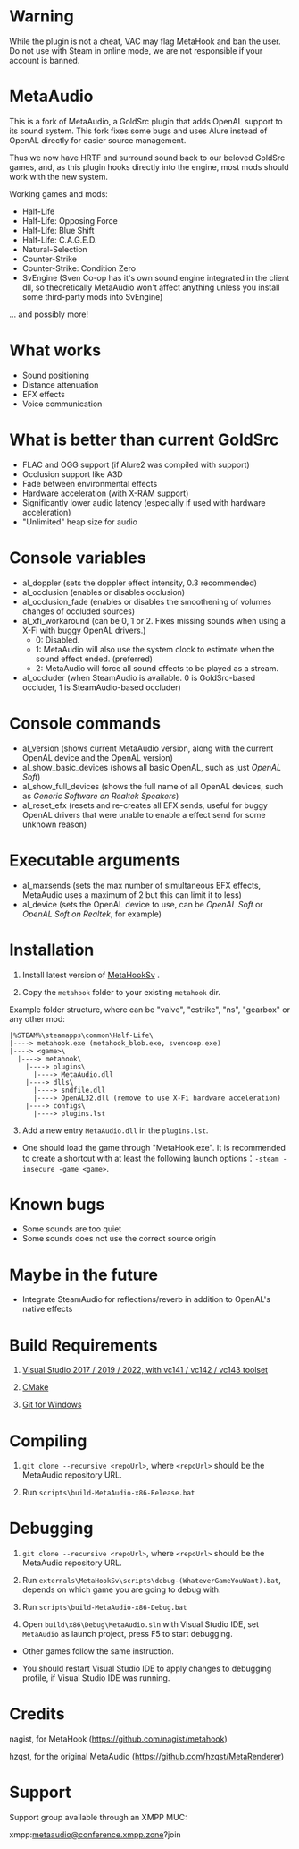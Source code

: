 # Warning
While the plugin is not a cheat, VAC may flag MetaHook and ban the user.
Do not use with Steam in online mode, we are not responsible if your account is banned.

# MetaAudio
This is a fork of MetaAudio, a GoldSrc plugin that adds OpenAL support to its sound system. This fork fixes some bugs and uses Alure instead of OpenAL directly for easier source management.

Thus we now have HRTF and surround sound back to our beloved GoldSrc games, and, as this plugin hooks directly into the engine, most mods should work with the new system.

Working games and mods:
- Half-Life
- Half-Life: Opposing Force
- Half-Life: Blue Shift
- Half-Life: C.A.G.E.D.
- Natural-Selection
- Counter-Strike
- Counter-Strike: Condition Zero
- SvEngine (Sven Co-op has it's own sound engine integrated in the client dll, so theoretically MetaAudio won't affect anything unless you install some third-party mods into SvEngine)

... and possibly more!

# What works
- Sound positioning
- Distance attenuation
- EFX effects
- Voice communication

# What is better than current GoldSrc
- FLAC and OGG support (if Alure2 was compiled with support)
- Occlusion support like A3D
- Fade between environmental effects
- Hardware acceleration (with X-RAM support)
- Significantly lower audio latency (especially if used with hardware acceleration)
- "Unlimited" heap size for audio

# Console variables
- al_doppler (sets the doppler effect intensity, 0.3 recommended)
- al_occlusion (enables or disables occlusion)
- al_occlusion_fade (enables or disables the smoothening of volumes changes of occluded sources)
- al_xfi_workaround (can be 0, 1 or 2. Fixes missing sounds when using a X-Fi with buggy OpenAL drivers.)
  - 0: Disabled.
  - 1: MetaAudio will also use the system clock to estimate when the sound effect ended. (preferred)
  - 2: MetaAudio will force all sound effects to be played as a stream.
- al_occluder (when SteamAudio is available. 0 is GoldSrc-based occluder, 1 is SteamAudio-based occluder)

# Console commands
- al_version (shows current MetaAudio version, along with the current OpenAL device and the OpenAL version)
- al_show_basic_devices (shows all basic OpenAL, such as just _OpenAL Soft_)
- al_show_full_devices (shows the full name of all OpenAL devices, such as _Generic Software on Realtek Speakers_)
- al_reset_efx (resets and re-creates all EFX sends, useful for buggy OpenAL drivers that were unable to enable a effect send for some unknown reason)

# Executable arguments
- al_maxsends (sets the max number of simultaneous EFX effects, MetaAudio uses a maximum of 2 but this can limit it to less)
- al_device (sets the OpenAL device to use, can be _OpenAL Soft_ or _OpenAL Soft on Realtek_, for example)

# Installation

1. Install latest version of [MetaHookSv](https://github.com/hzqst/MetaHookSv) .

2. Copy the `metahook` folder to your existing `metahook` dir.

Example folder structure, where <game> can be "valve", "cstrike", "ns", "gearbox" or any other mod:

```
|%STEAM%\steamapps\common\Half-Life\
|----> metahook.exe (metahook_blob.exe, svencoop.exe)
|----> <game>\
  |----> metahook\
    |----> plugins\
      |----> MetaAudio.dll
    |----> dlls\
      |----> sndfile.dll
      |----> OpenAL32.dll (remove to use X-Fi hardware acceleration)
    |----> configs\
      |----> plugins.lst
```

3. Add a new entry `MetaAudio.dll` in the `plugins.lst`.

* One should load the game through "MetaHook.exe". It is recommended to create a shortcut with at least the following launch options：`-steam -insecure -game <game>`.

# Known bugs

- Some sounds are too quiet
- Some sounds does not use the correct source origin

# Maybe in the future

- Integrate SteamAudio for reflections/reverb in addition to OpenAL's native effects

# Build Requirements

1. [Visual Studio 2017 / 2019 / 2022, with vc141 / vc142 / vc143 toolset](https://visualstudio.microsoft.com/)

2. [CMake](https://cmake.org/download/)

3. [Git for Windows](https://gitforwindows.org/)

# Compiling

1. `git clone --recursive <repoUrl>`, where `<repoUrl>` should be the MetaAudio repository URL.

2. Run `scripts\build-MetaAudio-x86-Release.bat`

# Debugging

1. `git clone --recursive <repoUrl>`, where `<repoUrl>` should be the MetaAudio repository URL.

2. Run `externals\MetaHookSv\scripts\debug-(WhateverGameYouWant).bat`, depends on which game you are going to debug with.

3. Run `scripts\build-MetaAudio-x86-Debug.bat`

4. Open `build\x86\Debug\MetaAudio.sln` with Visual Studio IDE, set `MetaAudio` as launch project, press F5 to start debugging.

* Other games follow the same instruction.

* You should restart Visual Studio IDE to apply changes to debugging profile, if Visual Studio IDE was running.

# Credits

nagist, for MetaHook (https://github.com/nagist/metahook)

hzqst, for the original MetaAudio (https://github.com/hzqst/MetaRenderer)

# Support

Support group available through an XMPP MUC:

xmpp:metaaudio@conference.xmpp.zone?join